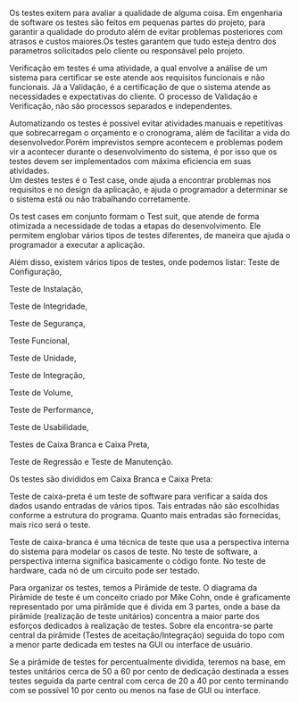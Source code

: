 Os testes exitem para avaliar a qualidade de alguma coisa. Em engenharia de software os testes são feitos em pequenas partes  do projeto, para garantir a qualidade do produto além de evitar problemas posteriores com atrasos e custos maiores.Os testes  garantem que tudo esteja dentro dos parametros solicitados pelo cliente ou responsável pelo projeto.

Verificação em testes é uma atividade, a qual envolve a análise de um sistema para certificar se este atende aos requisitos funcionais e não funcionais. Já a Validação, é a certificação de que o sistema atende as necessidades e expectativas do cliente. O processo de Validação e Verificação, não são processos separados e independentes.

Automatizando os testes é possivel evitar atividades manuais e repetitivas que sobrecarregam o orçamento e o cronograma,      além de facilitar a vida do desenvolvedor.Porém imprevistos sempre acontecem e problemas podem vir a acontecer durante o      desenvolvimento do sistema, é por isso que os testes devem ser implementados com máxima eficiencia em suas atividades.        
Um destes testes é o Test case, onde ajuda a encontrar problemas nos requisitos e no design da aplicação, e ajuda o programador a determinar se o sistema está ou não trabalhando corretamente.    

Os test cases em conjunto formam o Test suit, que atende de forma otimizada a necessidade de todas a etapas do desenvolvimento. Ele permitem englobar vários tipos de testes diferentes, de maneira que ajuda o programador a executar a aplicação.

Além disso, existem vários tipos de testes, onde podemos listar:
Teste de Configuração,

Teste de Instalação,

Teste de Integridade, 

Teste de Segurança, 

Teste Funcional, 

Teste de Unidade, 

Teste de Integração, 

Teste de Volume, 

Teste de Performance, 

Teste de Usabilidade, 

Testes de Caixa Branca e Caixa Preta, 

Teste de Regressão e Teste de Manutenção.


Os testes são divididos em Caixa Branca e Caixa Preta:

Teste de caixa-preta é um teste de software para verificar a saída dos dados usando entradas de vários tipos. Tais entradas não são escolhidas conforme a estrutura do programa. Quanto mais entradas são fornecidas, mais rico será o teste. 

 Teste de caixa-branca é uma técnica de teste que usa a perspectiva interna do sistema para modelar os casos de teste. No teste de software, a perspectiva interna significa basicamente o código fonte. No teste de hardware, cada nó de um circuito pode ser testado.

Para organizar os testes, temos a Pirâmide de teste. O diagrama da Pirâmide de teste é um conceito criado por Mike Cohn, onde é graficamente representado por uma pirâmide que é divida em 3 partes, onde a base da pirâmide (realização de teste unitários) concentra a maior parte dos esforços dedicados à realização de testes. Sobre ela encontra-se parte central da pirâmide (Testes de aceitação/Integração) seguida do topo com a menor parte dedicada em testes na GUI ou interface de usuário.

Se a pirâmide de testes for percentualmente dividida, teremos na base, em testes unitários cerca de 50 a  60 por cento de dedicação destinada a esses testes seguida da parte central com cerca de 20 a  40 por cento terminando com se possível 10 por cento ou menos na fase de GUI ou interface.
